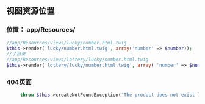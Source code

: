 ## 视图资源位置

### 位置： app/Resources/

```php
//app/Resources/views/lucky/number.html.twig
$this->render('lucky/number.html.twig', array('number' => $number));
//子目录
//app/Resources/views/lottery/lucky/number.html.twig
$this->render('lottery/lucky/number.html.twig', array( 'number' => $number,));
```

### 404页面

```php
     throw $this->createNotFoundException('The product does not exist');
```